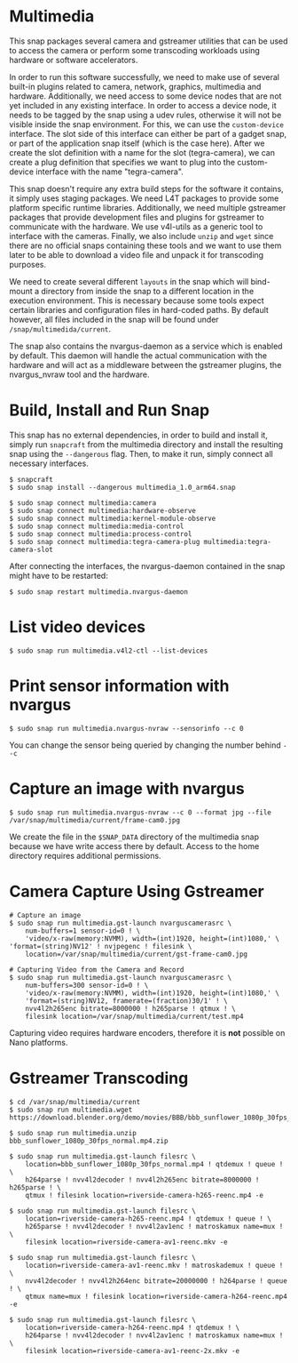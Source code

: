 # Multimedia

This snap packages several camera and gstreamer utilities that can be used to access the camera or perform some transcoding workloads using hardware or software accelerators.

In order to run this software successfully, we need to make use of several built-in plugins related to camera, network, graphics, multimedia and hardware. Additionally, we need access to some device nodes that are not yet included in any existing interface. In order to access a device node, it needs to be tagged by the snap using a udev rules, otherwise it will not be visible inside the snap environment. For this, we can use the `custom-device` interface. The slot side of this interface can either be part of a gadget snap, or part of the application snap itself (which is the case here). After we create the slot definition with a name for the slot (tegra-camera), we can create a plug definition that specifies we want to plug into the custom-device interface with the name "tegra-camera".

This snap doesn't require any extra build steps for the software it contains, it simply uses staging packages. We need L4T packages to provide some platform specific runtime libraries. Additionally, we need multiple gstreamer packages that provide development files and plugins for gstreamer to communicate with the hardware. We use v4l-utils as a generic tool to interface with the cameras. Finally, we also include `unzip` and `wget` since there are no official snaps containing these tools and we want to use them later to be able to download a video file and unpack it for transcoding purposes.

We need to create several different `layouts` in the snap which will bind-mount a directory from inside the snap to a different location in the execution environment. This is necessary because some tools expect certain libraries and configuration files in hard-coded paths. By default however, all files included in the snap will be found under `/snap/multimedida/current`.

The snap also contains the nvargus-daemon as a service which is enabled by default. This daemon will handle the actual communication with the hardware and will act as a middleware between the gstreamer plugins, the nvargus_nvraw tool and the hardware.

# Build, Install and Run Snap

This snap has no external dependencies, in order to build and install it, simply run `snapcraft` from the multimedia directory and install the resulting snap using the `--dangerous` flag. Then, to make it run, simply connect all necessary interfaces.

```
$ snapcraft
$ sudo snap install --dangerous multimedia_1.0_arm64.snap

$ sudo snap connect multimedia:camera
$ sudo snap connect multimedia:hardware-observe
$ sudo snap connect multimedia:kernel-module-observe
$ sudo snap connect multimedia:media-control
$ sudo snap connect multimedia:process-control
$ sudo snap connect multimedia:tegra-camera-plug multimedia:tegra-camera-slot
```

After connecting the interfaces, the nvargus-daemon contained in the snap might have to be restarted:
```
$ sudo snap restart multimedia.nvargus-daemon
```

# List video devices
```
$ sudo snap run multimedia.v4l2-ctl --list-devices
```

# Print sensor information with nvargus
```
$ sudo snap run multimedia.nvargus-nvraw --sensorinfo --c 0
```

You can change the sensor being queried by changing the number behind `--c`

# Capture an image with nvargus
```
$ sudo snap run multimedia.nvargus-nvraw --c 0 --format jpg --file /var/snap/multimedia/current/frame-cam0.jpg
```

We create the file in the `$SNAP_DATA` directory of the multimedia snap because we have write access there by default. Access to the home directory requires additional permissions.

# Camera Capture Using Gstreamer

```
# Capture an image
$ sudo snap run multimedia.gst-launch nvarguscamerasrc \
    num-buffers=1 sensor-id=0 ! \
    'video/x-raw(memory:NVMM), width=(int)1920, height=(int)1080,' \ 'format=(string)NV12' ! nvjpegenc ! filesink \
    location=/var/snap/multimedia/current/gst-frame-cam0.jpg

# Capturing Video from the Camera and Record
$ sudo snap run multimedia.gst-launch nvarguscamerasrc \
    num-buffers=300 sensor-id=0 ! \
    'video/x-raw(memory:NVMM), width=(int)1920, height=(int)1080,' \
    'format=(string)NV12, framerate=(fraction)30/1' ! \
    nvv4l2h265enc bitrate=8000000 ! h265parse ! qtmux ! \
    filesink location=/var/snap/multimedia/current/test.mp4
```

Capturing video requires hardware encoders, therefore it is **not** possible on Nano platforms.

# Gstreamer Transcoding
```
$ cd /var/snap/multimedia/current
$ sudo snap run multimedia.wget https://download.blender.org/demo/movies/BBB/bbb_sunflower_1080p_30fps_normal.mp4.zip

$ sudo snap run multimedia.unzip bbb_sunflower_1080p_30fps_normal.mp4.zip

$ sudo snap run multimedia.gst-launch filesrc \
    location=bbb_sunflower_1080p_30fps_normal.mp4 ! qtdemux ! queue ! \
    h264parse ! nvv4l2decoder ! nvv4l2h265enc bitrate=8000000 ! h265parse ! \
    qtmux ! filesink location=riverside-camera-h265-reenc.mp4 -e

$ sudo snap run multimedia.gst-launch filesrc \
    location=riverside-camera-h265-reenc.mp4 ! qtdemux ! queue ! \
    h265parse ! nvv4l2decoder ! nvv4l2av1enc ! matroskamux name=mux ! \
    filesink location=riverside-camera-av1-reenc.mkv -e

$ sudo snap run multimedia.gst-launch filesrc \
    location=riverside-camera-av1-reenc.mkv ! matroskademux ! queue ! \
    nvv4l2decoder ! nvv4l2h264enc bitrate=20000000 ! h264parse ! queue ! \
    qtmux name=mux ! filesink location=riverside-camera-h264-reenc.mp4 -e

$ sudo snap run multimedia.gst-launch filesrc \
    location=riverside-camera-h264-reenc.mp4 ! qtdemux ! \
    h264parse ! nvv4l2decoder ! nvv4l2av1enc ! matroskamux name=mux ! \
    filesink location=riverside-camera-av1-reenc-2x.mkv -e
```
